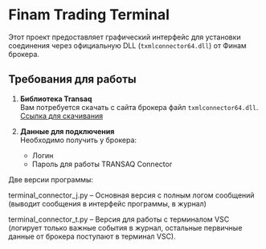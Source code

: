 # Finam Trading Terminal

Этот проект предоставляет графический интерфейс для установки соединения через официальную DLL (`txmlconnector64.dll`) от Финам брокера.

## Требования для работы

1. **Библиотека Transaq**  
   Вам потребуется скачать с сайта брокера файл `txmlconnector64.dll`.  
   [Ссылка для скачивания](https://www.finam.ru/howtotrade/soft/tconnector/)

2. **Данные для подключения**  
   Необходимо получить у брокера:
   - Логин
   - Пароль для работы TRANSAQ Connector

Две версии программы:

terminal_connector_j.py – Основная версия с полным логом сообщений (выводит сообщения в интерфейс программы, в журнал)

terminal_connector_t.py – Версия для работы с терминалом VSC (логирует только важные события в журнал, остальные первичные данные от брокера поступают в терминал VSC).
